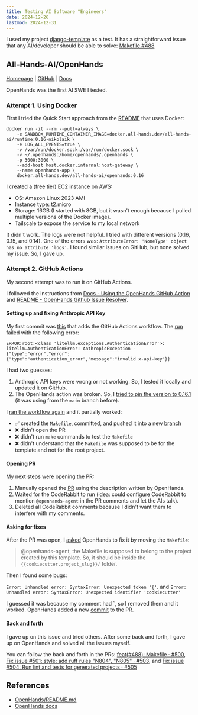 ```yaml
---
title: Testing AI Software "Engineers"
date: 2024-12-26
lastmod: 2024-12-31
---
```



I used my project [django-template](https://github.com/lucasrcezimbra/django-template) as a test.
It has a straightforward issue that any AI/developer should be able to solve: [Makefile #488](https://github.com/lucasrcezimbra/django-template/issues/488)



## All-Hands-AI/OpenHands
[Homepage](https://www.all-hands.dev/) | [GitHub](https://github.com/All-Hands-AI/OpenHands/) | [Docs](https://docs.all-hands.dev/modules/usage/installation)

OpenHands was the first AI SWE I tested.


### Attempt 1. Using Docker
First I tried the Quick Start approach from the [README](https://github.com/All-Hands-AI/OpenHands/blob/172183f1af9ae39118823e8eeaa86cf0b34e4a1e/README.md) that uses Docker:

```shell
docker run -it --rm --pull=always \
    -e SANDBOX_RUNTIME_CONTAINER_IMAGE=docker.all-hands.dev/all-hands-ai/runtime:0.16-nikolaik \
    -e LOG_ALL_EVENTS=true \
    -v /var/run/docker.sock:/var/run/docker.sock \
    -v ~/.openhands:/home/openhands/.openhands \
    -p 3000:3000 \
    --add-host host.docker.internal:host-gateway \
    --name openhands-app \
    docker.all-hands.dev/all-hands-ai/openhands:0.16
```

I created a (free tier) EC2 instance on AWS:

- OS: Amazon Linux 2023 AMI
- Instance type: t2.micro
- Storage: 16GB (I started with 8GB, but it wasn't enough because I pulled
  multiple versions of the Docker image).
- Tailscale to expose the service to my local network

It didn't work. The logs were not helpful. I tried with different versions (0.16, 0.15, and 0.14). One of the errors was: `AttributeError: 'NoneType' object has no attribute 'logs'`. I found similar issues on GitHub, but none solved my issue. So, I gave up.


### Attempt 2. GitHub Actions
My second attempt was to run it on GitHub Actions.

I followed the instructions from [Docs - Using the OpenHands GitHub Action](https://docs.all-hands.dev/modules/usage/how-to/github-action) and [README - OpenHands Github Issue Resolver](https://github.com/All-Hands-AI/OpenHands/blob/725e71ad221c3eaa1aafebf3b32363afd044f57a/openhands/resolver/README.md).

#### Setting up and fixing Anthropic API Key
My first commit was [this](https://github.com/lucasrcezimbra/django-template/commit/2390b8fd073d3bb8b00326a16dd8e61ea4596a69) that adds the GitHub Actions workflow. The [run](https://github.com/lucasrcezimbra/django-template/actions/runs/12505374596/job/34888643271) failed with the following error:

```shell
ERROR:root:<class 'litellm.exceptions.AuthenticationError'>: litellm.AuthenticationError: AnthropicException - {"type":"error","error":{"type":"authentication_error","message":"invalid x-api-key"}}
```

I had two guesses:
1. Anthropic API keys were wrong or not working. So, I tested it locally and updated it on GitHub.
2. The OpenHands action was broken. So, I
   [tried to pin the version to 0.16.1](https://github.com/lucasrcezimbra/django-template/commit/2bec6e02b69c4021ca59959e273b60f18b1c99c8)
   (it was using from the `main` branch before).


I [ran the workflow again](https://github.com/lucasrcezimbra/django-template/actions/runs/12505750188/job/34889588239) and it partially worked:
- ✅ created the `Makefile`, committed, and pushed it into a new
  [branch](https://github.com/lucasrcezimbra/django-template/tree/openhands-fix-issue-488)
- ❌ didn't open the PR
- ❌ didn't run `make` commands to test the `Makefile`
- ❌ didn't understand that the `Makefile` was supposed to be for the template
  and not for the root project.


#### Opening PR
My next steps were opening the PR:
1. Manually opened the
   [PR](https://github.com/lucasrcezimbra/django-template/pull/500/) using the description written by OpenHands.
2. Waited for the CodeRabbit to run (idea: could configure CodeRabbit to mention
  `@openhands-agent` in the PR comments and let the AIs talk).
3. Deleted all CodeRabbit comments because I didn't want them to interfere with my comments.


#### Asking for fixes
After the PR was open, I [asked](https://github.com/lucasrcezimbra/django-template/pull/500#issuecomment-2562925426) OpenHands to fix it by moving the `Makefile`:
> @openhands-agent, the Makefile is supposed to belong to the project
> created by this template. So, it should be inside the
> `{{cookiecutter.project_slug}}/` folder.

Then I found some bugs:

`Error: Unhandled error: SyntaxError: Unexpected token '{'`.
and 
 `Error: Unhandled error: SyntaxError: Unexpected identifier 'cookiecutter'`

I guessed it was because my comment had `, so I removed them and it worked. OpenHands added a new [commit](https://github.com/lucasrcezimbra/django-template/pull/500/commits/c69a9775b1af9db9a27b3017efc13d3a4d750829) to the PR.


#### Back and forth
I gave up on this issue and tried others. After some back and forth, I gave up on OpenHands and solved all the issues myself.

You can follow the back and forth in the PRs: [feat(#488): Makefile · #500](https://github.com/lucasrcezimbra/django-template/pull/500), [Fix issue #501: style: add ruff rules "N804", "N805" · #503](https://github.com/lucasrcezimbra/django-template/pull/503), and [Fix issue #504: Run lint and tests for generated projects · #505](https://github.com/lucasrcezimbra/django-template/pull/505)



## References
- [OpenHands/README.md](https://github.com/All-Hands-AI/OpenHands/blob/172183f1af9ae39118823e8eeaa86cf0b34e4a1e/README.md)
- [OpenHands docs](https://docs.all-hands.dev/modules/usage/installation)

